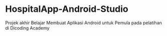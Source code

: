 # HospitalApp-Android-Studio
Projek akhir Belajar Membuat Aplikasi Android untuk Pemula pada pelatihan di Dicoding Academy
